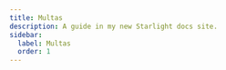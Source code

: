 ```yaml
---
title: Multas
description: A guide in my new Starlight docs site.
sidebar:
  label: Multas
  order: 1
---
```

